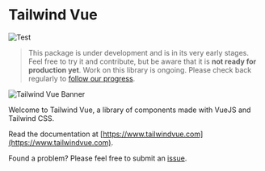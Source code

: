 # Tailwind Vue

![Test](https://github.com/tailwindvue/tailwindvue/workflows/Test/badge.svg?branch=master)

> This package is under development and is in its very early stages. Feel free to try it and contribute,
> but be aware that it is **not ready for production yet**. Work on this library is ongoing. Please check
> back regularly to [follow our progress](https://github.com/tailwindvue/tailwindvue/releases).

![Tailwind Vue Banner](https://public.tailwindvue.com/images/banners/github.png)

Welcome to Tailwind Vue, a library of components made with VueJS and Tailwind CSS.

Read the documentation at [https://www.tailwindvue.com](https://www.tailwindvue.com).

Found a problem? Please feel free to submit an [issue](https://github.com/tailwindvue/tailwindvue/issues).
